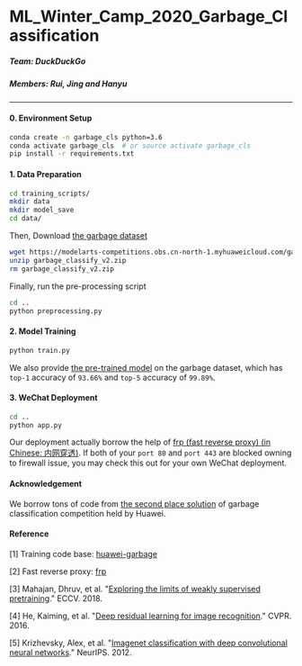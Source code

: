 # ML_Winter_Camp_2020_Garbage_Classification

##### Team: DuckDuckGo

##### Members: Rui, Jing and Hanyu

---

#### 0. Environment Setup

```bash
conda create -n garbage_cls python=3.6
conda activate garbage_cls  # or source activate garbage_cls
pip install -r requirements.txt
```

#### 1. Data Preparation

```bash
cd training_scripts/
mkdir data
mkdir model_save
cd data/
```

Then, Download [the garbage dataset](https://modelarts-competitions.obs.cn-north-1.myhuaweicloud.com/garbage_classify/dataset/garbage_classify_v2.zip)

```bash
wget https://modelarts-competitions.obs.cn-north-1.myhuaweicloud.com/garbage_classify/dataset/garbage_classify_v2.zip
unzip garbage_classify_v2.zip
rm garbage_classify_v2.zip
```

Finally, run the pre-processing script

```bash
cd ..
python preprocessing.py
```

#### 2. Model Training

```bash
python train.py
```

We also provide [the pre-trained model]() on the garbage dataset, which has `top-1` accuracy of `93.66%` and `top-5` accuracy of `99.89%`.

#### 3. WeChat Deployment

```bash
cd ..
python app.py
```

Our deployment actually borrow the help of [frp (fast reverse proxy) (in Chinese: 内网穿透)](https://github.com/fatedier/frp). 
If both of your `port 80` and `port 443` are blocked owning to firewall issue, you may check this out for your own WeChat deployment.

#### Acknowledgement

We borrow tons of code from [the second place solution](https://github.com/ikkyu-wen/huawei-garbage) of garbage classification competition held by Huawei.

#### Reference

[1] Training code base: [huawei-garbage](https://github.com/ikkyu-wen/huawei-garbage)

[2] Fast reverse proxy: [frp](https://github.com/fatedier/frp)

[3] Mahajan, Dhruv, et al. "[Exploring the limits of weakly supervised pretraining](https://arxiv.org/abs/1805.00932)." ECCV. 2018.

[4] He, Kaiming, et al. "[Deep residual learning for image recognition](https://www.cv-foundation.org/openaccess/content_cvpr_2016/papers/He_Deep_Residual_Learning_CVPR_2016_paper.pdf)." CVPR. 2016.

[5] Krizhevsky, Alex, et al. "[Imagenet classification with deep convolutional neural networks](https://papers.nips.cc/paper/4824-imagenet-classification-with-deep-convolutional-neural-networks.pdf)." NeurIPS. 2012.
